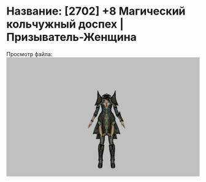 # Название: [2702] +8 Магический кольчужный доспех | Призыватель-Женщина

Просмотр файла:
![p090005.png](p090005.png)